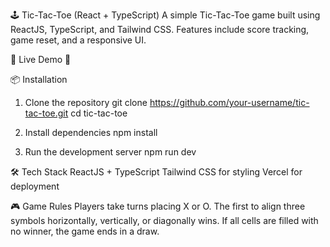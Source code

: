 🕹️ Tic-Tac-Toe (React + TypeScript)
A simple Tic-Tac-Toe game built using ReactJS, TypeScript, and Tailwind CSS.
Features include score tracking, game reset, and a responsive UI.

🚀 Live Demo
🔗

📦 Installation

1. Clone the repository
   git clone https://github.com/your-username/tic-tac-toe.git
   cd tic-tac-toe

2. Install dependencies
   npm install

3. Run the development server
   npm run dev

🛠️ Tech Stack
ReactJS + TypeScript
Tailwind CSS for styling
Vercel for deployment

🎮 Game Rules
Players take turns placing X or O.
The first to align three symbols horizontally, vertically, or diagonally wins.
If all cells are filled with no winner, the game ends in a draw.
